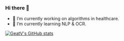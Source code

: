 ### Hi there 👋

- 🔭 I’m currently working on algorithms in healthcare.
- 🌱 I’m currently learning NLP & OCR.

[![GeatV's GitHub stats](https://github-readme-stats.vercel.app/api?username=GreatV)](https://github.com/anuraghazra/github-readme-stats)

<!--
**GreatV/GreatV** is a ✨ _special_ ✨ repository because its `README.md` (this file) appears on your GitHub profile.

Here are some ideas to get you started:

- 🔭 I’m currently working on ...
- 🌱 I’m currently learning ...
- 👯 I’m looking to collaborate on ...
- 🤔 I’m looking for help with ...
- 💬 Ask me about ...
- 📫 How to reach me: ...
- 😄 Pronouns: ...
- ⚡ Fun fact: ...
-->
